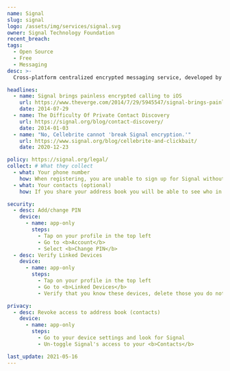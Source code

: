 ```yaml
---
name: Signal
slug: signal
logo: /assets/img/services/signal.svg
owner: Signal Technology Foundation
recent_breach:
tags:
  - Open Source
  - Free
  - Messaging
desc: >-
  Cross-platform centralized encrypted messaging service, developed by a non-profit organization.

headlines:
  - name: Signal brings painless encrypted calling to iOS
    url: https://www.theverge.com/2014/7/29/5945547/signal-brings-painless-encrypted-calling-whisper-systems-moxie-marlinspike
    date: 2014-07-29
  - name: The Difficulty Of Private Contact Discovery
    url: https://signal.org/blog/contact-discovery/
    date: 2014-01-03
  - name: "No, Cellebrite cannot 'break Signal encryption.'"
    url: https://www.signal.org/blog/cellebrite-and-clickbait/
    date: 2020-12-23

policy: https://signal.org/legal/
collect: # What they collect
  - what: Your phone number
    how: When registering, you are unable to sign up for Signal without a phone number.
  - what: Your contacts (optional)
    how: If you share your address book you will be able to see who in your address book is on Signal. This data is transmitted cryptographically to their servers.

security:
  - desc: Add/change PIN
    device:
      - name: app-only
        steps:
          - Tap on your profile in the top left
          - Go to <b>Account</b>
          - Select <b>Change PIN</b>
  - desc: Verify Linked Devices
    device:
      - name: app-only
        steps:
          - Tap on your profile in the top left
          - Go to <b>Linked Devices</b>
          - Verify that you know these devices, delete those you do not know or need anymore

privacy:
  - desc: Revoke access to address book (contacts)
    device:
      - name: app-only
        steps:
          - Go to your device settings and look for Signal
          - Un-toggle Signal's access to your <b>Contacts</b>

last_update: 2021-05-16
---
```

